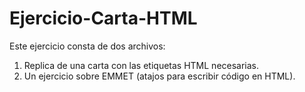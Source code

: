 # Ejercicio-Carta-HTML
Este ejercicio consta de dos archivos:
1. Replica de una carta con las etiquetas HTML necesarias.
2. Un ejercicio sobre EMMET (atajos para escribir código en HTML).
